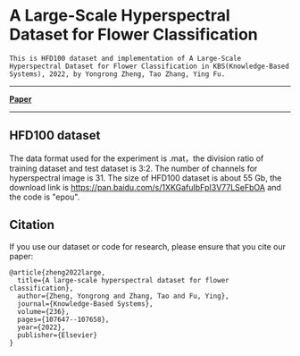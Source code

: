 # A Large-Scale Hyperspectral Dataset for Flower Classification

	This is HFD100 dataset and implementation of A Large-Scale Hyperspectral Dataset for Flower Classification in KBS(Knowledge-Based Systems), 2022, by Yongrong Zheng, Tao Zhang, Ying Fu.

------

[**Paper**](https://www.sciencedirect.com/science/article/abs/pii/S0950705121009096)

------



## HFD100 dataset

The data format used for the experiment is .mat，the division ratio of training dataset and test dataset is 3:2.
The number of channels for hyperspectral image is 31.
The size of HFD100 dataset is about 55 Gb, the download link is https://pan.baidu.com/s/1XKGafuIbFpI3V77LSeFbOA and the code is "epou".



## Citation

If you use our dataset or code for research, please ensure that you cite our paper:

```
@article{zheng2022large,
  title={A large-scale hyperspectral dataset for flower classification},
  author={Zheng, Yongrong and Zhang, Tao and Fu, Ying},
  journal={Knowledge-Based Systems},
  volume={236},
  pages={107647--107658},
  year={2022},
  publisher={Elsevier}
}
```
